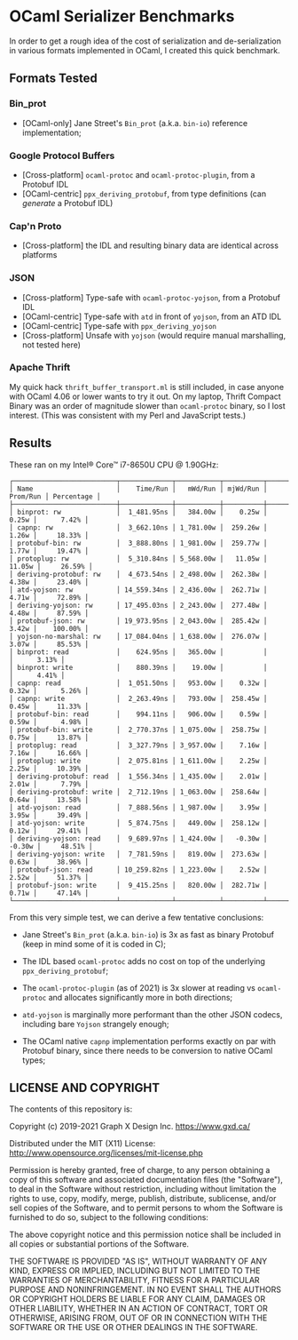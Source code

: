 # OCaml Serializer Benchmarks

In order to get a rough idea of the cost of serialization and de-serialization in various formats implemented in OCaml, I created this quick benchmark.

## Formats Tested

### Bin_prot

* [OCaml-only] Jane Street's `Bin_prot` (a.k.a. `bin-io`) reference implementation;

### Google Protocol Buffers

* [Cross-platform] `ocaml-protoc` and `ocaml-protoc-plugin`, from a Protobuf IDL
* [OCaml-centric] `ppx_deriving_protobuf`, from type definitions (can _generate_ a Protobuf IDL)

### Cap'n Proto

* [Cross-platform] the IDL and resulting binary data are identical across platforms

### JSON

* [Cross-platform] Type-safe with `ocaml-protoc-yojson`, from a Protobuf IDL
* [OCaml-centric] Type-safe with `atd` in front of `yojson`, from an ATD IDL
* [OCaml-centric] Type-safe with `ppx_deriving_yojson`
* [Cross-platform] Unsafe with `yojson` (would require manual marshalling, not tested here)

### Apache Thrift

My quick hack `thrift_buffer_transport.ml` is still included, in case anyone with OCaml 4.06 or lower wants to try it out.  On my laptop, Thrift Compact Binary was an order of magnitude slower than `ocaml-protoc` binary, so I lost interest.  (This was consistent with my Perl and JavaScript tests.)

## Results

These ran on my Intel® Core™ i7-8650U CPU @ 1.90GHz:

```text
┌──────────────────────────┬─────────────┬───────────┬──────────┬──────────┬────────────┐
│ Name                     │    Time/Run │   mWd/Run │ mjWd/Run │ Prom/Run │ Percentage │
├──────────────────────────┼─────────────┼───────────┼──────────┼──────────┼────────────┤
│ binprot: rw              │  1_481.95ns │   384.00w │    0.25w │    0.25w │      7.42% │
│ capnp: rw                │  3_662.10ns │ 1_781.00w │  259.26w │    1.26w │     18.33% │
│ protobuf-bin: rw         │  3_888.80ns │ 1_981.00w │  259.77w │    1.77w │     19.47% │
│ protoplug: rw            │  5_310.84ns │ 5_568.00w │   11.05w │   11.05w │     26.59% │
│ deriving-protobuf: rw    │  4_673.54ns │ 2_498.00w │  262.38w │    4.38w │     23.40% │
│ atd-yojson: rw           │ 14_559.34ns │ 2_436.00w │  262.71w │    4.71w │     72.89% │
│ deriving-yojson: rw      │ 17_495.03ns │ 2_243.00w │  277.48w │    4.48w │     87.59% │
│ protobuf-json: rw        │ 19_973.95ns │ 2_043.00w │  285.42w │    3.42w │    100.00% │
│ yojson-no-marshal: rw    │ 17_084.04ns │ 1_638.00w │  276.07w │    3.07w │     85.53% │
│ binprot: read            │    624.95ns │   365.00w │          │          │      3.13% │
│ binprot: write           │    880.39ns │    19.00w │          │          │      4.41% │
│ capnp: read              │  1_051.50ns │   953.00w │    0.32w │    0.32w │      5.26% │
│ capnp: write             │  2_263.49ns │   793.00w │  258.45w │    0.45w │     11.33% │
│ protobuf-bin: read       │    994.11ns │   906.00w │    0.59w │    0.59w │      4.98% │
│ protobuf-bin: write      │  2_770.37ns │ 1_075.00w │  258.75w │    0.75w │     13.87% │
│ protoplug: read          │  3_327.79ns │ 3_957.00w │    7.16w │    7.16w │     16.66% │
│ protoplug: write         │  2_075.81ns │ 1_611.00w │    2.25w │    2.25w │     10.39% │
│ deriving-protobuf: read  │  1_556.34ns │ 1_435.00w │    2.01w │    2.01w │      7.79% │
│ deriving-protobuf: write │  2_712.19ns │ 1_063.00w │  258.64w │    0.64w │     13.58% │
│ atd-yojson: read         │  7_888.56ns │ 1_987.00w │    3.95w │    3.95w │     39.49% │
│ atd-yojson: write        │  5_874.75ns │   449.00w │  258.12w │    0.12w │     29.41% │
│ deriving-yojson: read    │  9_689.97ns │ 1_424.00w │   -0.30w │   -0.30w │     48.51% │
│ deriving-yojson: write   │  7_781.59ns │   819.00w │  273.63w │    0.63w │     38.96% │
│ protobuf-json: read      │ 10_259.82ns │ 1_223.00w │    2.52w │    2.52w │     51.37% │
│ protobuf-json: write     │  9_415.25ns │   820.00w │  282.71w │    0.71w │     47.14% │
└──────────────────────────┴─────────────┴───────────┴──────────┴──────────┴────────────┘
```

From this very simple test, we can derive a few tentative conclusions:

* Jane Street's `Bin_prot` (a.k.a. `bin-io`) is 3x as fast as binary Protobuf (keep in mind some of it is coded in C);

* The IDL based `ocaml-protoc` adds no cost on top of the underlying `ppx_deriving_protobuf`;

* The `ocaml-protoc-plugin` (as of 2021) is 3x slower at reading vs `ocaml-protoc` and allocates significantly more in both directions;

* `atd-yojson` is marginally more performant than the other JSON codecs, including bare `Yojson` strangely enough;

* The OCaml native `capnp` implementation performs exactly on par with Protobuf binary, since there needs to be conversion to native OCaml types;

## LICENSE AND COPYRIGHT

The contents of this repository is:

Copyright (c) 2019-2021 Graph X Design Inc. <https://www.gxd.ca/>

Distributed under the MIT (X11) License:
http://www.opensource.org/licenses/mit-license.php

Permission is hereby granted, free of charge, to any person obtaining a copy of this software and associated documentation files (the "Software"), to deal in the Software without restriction, including without limitation the rights to use, copy, modify, merge, publish, distribute, sublicense, and/or sell copies of the Software, and to permit persons to whom the Software is furnished to do so, subject to the following conditions:

The above copyright notice and this permission notice shall be included in all copies or substantial portions of the Software.

THE SOFTWARE IS PROVIDED "AS IS", WITHOUT WARRANTY OF ANY KIND, EXPRESS OR IMPLIED, INCLUDING BUT NOT LIMITED TO THE WARRANTIES OF MERCHANTABILITY, FITNESS FOR A PARTICULAR PURPOSE AND NONINFRINGEMENT. IN NO EVENT SHALL THE AUTHORS OR COPYRIGHT HOLDERS BE LIABLE FOR ANY CLAIM, DAMAGES OR OTHER LIABILITY, WHETHER IN AN ACTION OF CONTRACT, TORT OR OTHERWISE, ARISING FROM, OUT OF OR IN CONNECTION WITH THE SOFTWARE OR THE USE OR OTHER DEALINGS IN THE SOFTWARE.
